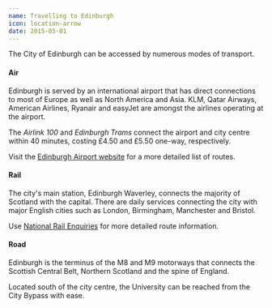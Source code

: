```yaml
---
name: Travelling to Edinburgh
icon: location-arrow
date: 2015-05-01
---
```


The City of Edinburgh can be accessed by numerous modes of transport.

#### Air

Edinburgh is served by an international airport that has direct connections to most of Europe as well as North America and Asia. KLM, Qatar Airways, American Airlines, Ryanair and easyJet are amongst the airlines operating at the airport.

The *Airlink 100* and *Edinburgh Trams* connect the airport and city centre within 40 minutes, costing £4.50 and £5.50 one-way, respectively.

Visit the [Edinburgh Airport website](http://www.edinburghairport.com/) for a more detailed list of routes.

#### Rail

The city's main station, Edinburgh Waverley, connects the majority of Scotland with the capital. There are daily services connecting the city with major English cities such as London, Birmingham, Manchester and Bristol.

Use [National Rail Enquiries](http://www.nationalrail.co.uk/) for more detailed route information.

#### Road

Edinburgh is the terminus of the M8 and M9 motorways that connects the Scottish Central Belt, Northern Scotland and the spine of England.

Located south of the city centre, the University can be reached from the City Bypass with ease.
